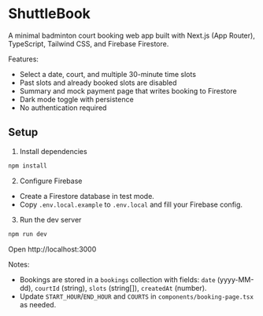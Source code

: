 # ShuttleBook

A minimal badminton court booking web app built with Next.js (App Router), TypeScript, Tailwind CSS, and Firebase Firestore.

Features:
- Select a date, court, and multiple 30-minute time slots
- Past slots and already booked slots are disabled
- Summary and mock payment page that writes booking to Firestore
- Dark mode toggle with persistence
- No authentication required

## Setup

1. Install dependencies
```powershell
npm install
```

2. Configure Firebase
- Create a Firestore database in test mode.
- Copy `.env.local.example` to `.env.local` and fill your Firebase config.

3. Run the dev server
```powershell
npm run dev
```

Open http://localhost:3000

Notes:
- Bookings are stored in a `bookings` collection with fields: `date` (yyyy-MM-dd), `courtId` (string), `slots` (string[]), `createdAt` (number).
- Update `START_HOUR`/`END_HOUR` and `COURTS` in `components/booking-page.tsx` as needed.
